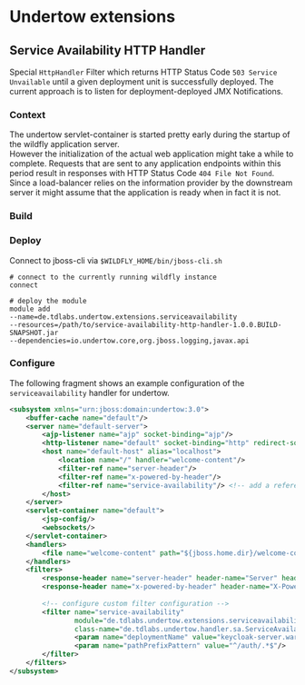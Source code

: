 # Undertow extensions

## Service Availability HTTP Handler

Special `HttpHandler` Filter which returns HTTP Status Code `503 Service Unvailable`
until a given deployment unit is successfully deployed. 
The current approach is to listen for deployment-deployed JMX Notifications. 

### Context
The undertow servlet-container is started pretty early during the startup of the wildfly application server.  
However the initialization of the actual web application might take a while to complete. 
Requests that are sent to any application endpoints within this period result in responses with HTTP Status Code `404 File Not Found`.
Since a load-balancer relies on the information provider by the downstream server it might assume that the application 
is ready when in fact it is not.

### Build

### Deploy

Connect to jboss-cli via `$WILDFLY_HOME/bin/jboss-cli.sh`
```
# connect to the currently running wildfly instance
connect 

# deploy the module
module add 
--name=de.tdlabs.undertow.extensions.serviceavailability
--resources=/path/to/service-availability-http-handler-1.0.0.BUILD-SNAPSHOT.jar
--dependencies=io.undertow.core,org.jboss.logging,javax.api
```

### Configure
The following fragment shows an example configuration of the `serviceavailability` handler for undertow.
```xml
<subsystem xmlns="urn:jboss:domain:undertow:3.0">
    <buffer-cache name="default"/>
    <server name="default-server">
        <ajp-listener name="ajp" socket-binding="ajp"/>
        <http-listener name="default" socket-binding="http" redirect-socket="https"/>
        <host name="default-host" alias="localhost">
            <location name="/" handler="welcome-content"/>
            <filter-ref name="server-header"/>
            <filter-ref name="x-powered-by-header"/>
            <filter-ref name="service-availability"/> <!-- add a reference to the filter here -->
        </host>
    </server>
    <servlet-container name="default">
        <jsp-config/>
        <websockets/>
    </servlet-container>
    <handlers>
        <file name="welcome-content" path="${jboss.home.dir}/welcome-content"/>
    </handlers>
    <filters>
        <response-header name="server-header" header-name="Server" header-value="WildFly/10"/>
        <response-header name="x-powered-by-header" header-name="X-Powered-By" header-value="Undertow/1"/>
        
        <!-- configure custom filter configuration -->
        <filter name="service-availability"  
                module="de.tdlabs.undertow.extensions.serviceavailability" 
                class-name="de.tdlabs.undertow.handler.sa.ServiceAvailabilityHandler">
                <param name="deploymentName" value="keycloak-server.war"/>
                <param name="pathPrefixPattern" value="^/auth/.*$"/>
        </filter>
    </filters>
</subsystem>

```